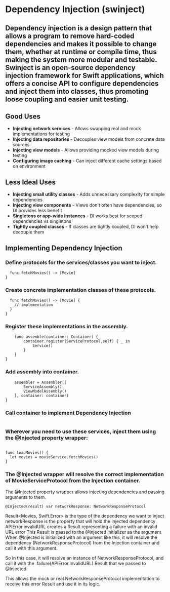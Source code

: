 # Dependency Injection (swinject)

## Dependency injection is a design pattern that allows a program to remove hard-coded dependencies and makes it possible to change them, whether at runtime or compile time, thus making the system more modular and testable. Swinject is an open-source dependency injection framework for Swift applications, which offers a concise API to configure dependencies and inject them into classes, thus promoting loose coupling and easier unit testing.

## Good Uses

- **Injecting network services** - Allows swapping real and mock implementations for testing
- **Injecting data repositories** - Decouples view models from concrete data sources
- **Injecting view models** - Allows providing mocked view models during testing
- **Configuring image caching** - Can inject different cache settings based on environment

## Less Ideal Uses

- **Injecting small utility classes** - Adds unnecessary complexity for simple dependencies
- **Injecting view components** - Views don't often have dependencies, so DI provides less benefit
- **Singletons or app-wide instances** - DI works best for scoped dependencies vs singletons
- **Tightly coupled classes** - If classes are tightly coupled, DI won't help decouple them

## Implementing Dependency Injection

### Define protocols for the services/classes you want to inject.

```protocol MovieServiceProtocol {
  func fetchMovies() -> [Movie]
}
```

### Create concrete implementation classes of these protocols.

```class MovieService: MovieServiceProtocol {
  func fetchMovies() -> [Movie] {
    // implementation
  }
}
```

### Register these implementations in the assembly.

```class ServiceAssembly: AssemblyProtocol {
    func assemble(container: Container) {
        container.register(ServiceProtocol.self) { _ in
            Service()
        }
    }
}
```

### Add assembly into container.

```func initialRegistration() {
    assembler = Assembler([
        ServiceAssembly(),
        ViewModelAssembly()
    ], container: container)
}
```

### Call container to implement Dependency Injection

```Injection.main.initialRegistration()
```

###  Wherever you need to use these services, inject them using the @Injected property wrapper:

```@Injected var movieService: MovieServiceProtocol

func loadMovies() {
  let movies = movieService.fetchMovies() 
}
```

### The @Injected wrapper will resolve the correct implementation of MovieServiceProtocol from the Injection container.


The @Injected property wrapper allows injecting dependencies and passing arguments to them.


```let result: Result<Movies, Swift.Error> = .failure(APIError.invalidURL) 
@Injected(result) var networkResponse: NetworkResponseProtocol
```

Result<Movies, Swift.Error> is the type of the dependency we want to inject
networkResponse is the property that will hold the injected dependency
APIError.invalidURL creates a Result representing a failure with an invalid URL error
This Result is passed to the @Injected initializer as the argument
When @Injected is initialized with an argument like this, it will resolve the dependency (NetworkResponseProtocol) from the Injection container and call it with this argument.

So in this case, it will resolve an instance of NetworkResponseProtocol, and call it with the .failure(APIError.invalidURL) Result that we passed to @Injected.

This allows the mock or real NetworkResponseProtocol implementation to receive this error Result and use it in its logic.






